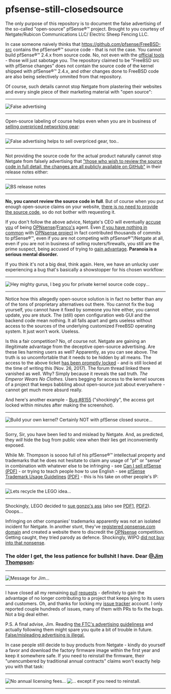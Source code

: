 # pfsense-still-closedsource
The only purpose of this repository is to document the false advertising of the so-called "open-source" pfSense®™ project. Brought to you courtesy of Netgate/Rubicon Communications LLC/ Electric Sheep Fencing LLC.

In case someone naively thinks that https://github.com/pfsense/FreeBSD-src contains the pfSense®™ source code - that is not the case. You cannot build pfSense®™ 2.4.x from source code. No, not even with the [official tools](https://github.com/pfsense/pfsense/tree/master/tools) - those will just sabotage you. The repository claimed to be "FreeBSD src with pfSense changes" does not contain the source code of the kernel shipped with pfSense®™ 2.4.x, and other changes done to FreeBSD code are also being selectively ommited from that repository.

Of course, such details cannot stop Netgate from plastering their websites and every single piece of their marketing material with "open source":
***
![False advertising](https://github.com/doktornotor/pfsense-still-closedsource/blob/master/img/screenshot_pfsense_org_website_01.png)
***

Open-source labeling of course helps even when you are in business of [selling overpriced networking gear](https://store.netgate.com/):
***
![False advertising helps to sell overpriced gear, too..](https://github.com/doktornotor/pfsense-still-closedsource/blob/master/img/screenshot_netgate_store_oss.png)
***


Not providing the source code for the actual product naturally cannot stop Netgate from falsely advertising that ["those who wish to review the source code in full detail, the changes are all publicly available on GitHub"](https://www.netgate.com/blog/pfsense-2-4-1-release-now-available.html) in their release notes either:
***
![BS release notes](https://github.com/doktornotor/pfsense-still-closedsource/blob/master/img/screenshot_relnotes_241.png)
***

__No, you cannot review the source code in full__. But of course when you put enough open-source claims on your website, [there is no need to provide the source code](https://forum.pfsense.org/index.php?topic=138822.msg759561#msg759561), so do not bother with requesting it.

If you don't follow the above advice, Netgate's CEO will eventually [accuse you](https://forum.pfsense.org/index.php?topic=137636.msg754001#msg754001) of being [OPNsense](https://opnsense.org/)/[Franco's](https://github.com/fichtner) agent. Even [if you have nothing in common](https://forum.pfsense.org/index.php?topic=138822.msg758739#msg758739) with [OPNsense project](https://github.com/opnsense) in fact contributed thousands of commits to pfSense®™, even if you are not competing with pfSense®™/Netgate at all, even if you are not in business of selling routers/firewalls, you still are the prime suspect, being accused of trying to [gain advantage](https://forum.pfsense.org/index.php?topic=138804.msg759343#msg759343). __Paranoia is a serious mental disorder.__

If you think it's not a big deal, think again. Here, we have an unlucky user experiencing a bug that's basically a showstopper for his chosen workflow:

***
![Hey mighty gurus, I beg you for private kernel source code copy...](https://github.com/doktornotor/pfsense-still-closedsource/blob/master/img/secret_pfsense_bugs_user_begging_for_private_kernel.png)
***

Notice how this allegedly open-source solution is in fact no better than any of the tons of proprietary alternatives out there. You cannot fix the bug yourself, you cannot have it fixed by someone you hire either, you cannot update, you are stuck. The (still) open configuration web GUI and the backend code mean nothing. It all falls apart and gets useless without access to the sources of the underlying customized FreeBSD operating system. It just won't work. Useless.

Is this a fair competition? No, of course not. Netgate are gaining an illegitimate advantage from the deceptive open-source advertising. Are these lies harming users as well? Apparently, as you can see above. The truth is so uncomfortable that it needs to be hidden by all means. The access to the above ticket [has been promptly locked](https://redmine.pfsense.org/issues/8025) - and is still locked at the time of writing this (Nov. 26, 2017). The forum thread linked there vanished as well. Why? Simply because it reveals the sad truth. *The Emperor Wears No Clothes.* Users begging for access to the kernel sources of a project that keeps babbling about open-source just about everywhere - cannot get much more absurd really.

And here's another example - [Bug #8155](https://redmine.pfsense.org/issues/8155) ("shockingly", the access got locked within minutes after making the screenshot).

***
![Build your own kernel? Certainly NOT with pfSense closed source...](https://github.com/doktornotor/pfsense-still-closedsource/blob/master/img/screenshot_bug8155_rebuilding_pfsense_kernel.png)
***

Sorry, Sir, you have been lied to and mislead by Netgate. And, as predicted, they *will* hide the bug from public view when their lies get inconveniently exposed.

While Mr. Thompson is soooo full of his pfSense®™ intellectual property and trademarks that he does not hesitate to claim any usage of "pf" or "sense" in combination with whatever else to be infringing - see [Can I sell pfSense](https://doc.pfsense.org/index.php/Can_I_sell_pfSense) [(PDF)](https://github.com/doktornotor/pfsense-still-closedsource/blob/master/docs/Can%20I%20sell%20pfSense%20-%20PFSenseDocs.pdf) - or trying to teach people how to use English - see [pfSense Trademark Usage Guidelines](https://www.pfsense.org/trademarks.html) [(PDF)](https://github.com/doktornotor/pfsense-still-closedsource/blob/master/docs/pfSense%20Trademark%20Usage%20Guidelines.pdf) - this is his take on other people's IP:

***
![Lets recycle the LEGO idea...](https://github.com/doktornotor/pfsense-still-closedsource/blob/master/img/Gonzo%20(a.k.a.%20SmallWorks)%20recycles%20the%20LEGO%20idea%2001.png)
***

Shockingly, LEGO decided to [sue gonzo's ass](https://dockets.justia.com/docket/connecticut/ctdce/3:2015cv00823/108470) (also see [PDF1](https://github.com/doktornotor/pfsense-still-closedsource/blob/master/docs/Lego%20vs.%20Rubicon%20Communications%20-%2001.pdf), [PDF2](https://github.com/doktornotor/pfsense-still-closedsource/blob/master/docs/Lego%20vs.%20Rubicon%20Communications%20-%2002.pdf)). Ooops...

Infringing on other companies' trademarks apparently was not an isolated incident for Netgate. In another stunt, they've [registered opnsense.com domain](https://github.com/doktornotor/pfsense-still-closedsource/blob/master/opnsense/README.md) and created a website there to discredit the [OPNsense](https://opnsense.org/) competition. Getting caught, they tried parody as defence. Shockingly, WIPO [did not buy into that nonsense](http://www.wipo.int/amc/en/domains/search/text.jsp?case=D2017-1828).


### The older I get, the less patience for bullshit I have. Dear [@Jim Thompson](https://twitter.com/gonzopancho):
***
![Message for Jim...](https://github.com/doktornotor/pfsense-still-closedsource/blob/master/img/allergic-to-your-bullshit.png)
***

I have closed all my remaining [pull](https://github.com/pfsense/FreeBSD-ports/pulls?utf8=%E2%9C%93&q=is%3Apr%20is%3Aclosed%20author%3Adoktornotor%20) [requests](https://github.com/pfsense/pfsense/pulls?utf8=%E2%9C%93&q=is%3Apr%20is%3Aclosed%20author%3Adoktornotor%20) - definitely to gain the advantage of no longer contributing to a project that keeps lying to its users and customers. Oh, and thanks for locking my [issue tracker](https://redmine.pfsense.org/projects/pfsense/) account. I only reported couple hundreds of issues, many of them with PRs to fix the bugs. Not a big deal either.

P.S. A final advise, Jim. Reading [the FTC's advertising guideliness](https://www.ftc.gov/tips-advice/business-center/guidance/advertising-faqs-guide-small-business) and actually following them might spare you quite a bit of trouble in future. [False/misleading advertising is illegal.](https://www.ftc.gov/news-events/media-resources/truth-advertising)

In case people still decide to buy products from Netgate - kindly do yourself a favor and download the factory firmware image within the first year and keep it somewhere safe. If you need to reinstall the firmware, their "unencumbered by traditional annual contracts" claims won't exactly help you with that task:

***
![No annual licensing fees...](https://github.com/doktornotor/pfsense-still-closedsource/blob/master/img/screenshot_no_annual_licensing_fees.png)
![... except if you need to reinstall.](https://github.com/doktornotor/pfsense-still-closedsource/blob/master/img/screenshot_no_annual_licensing_fees_orly.png)
***
